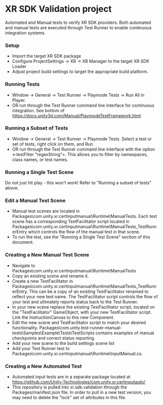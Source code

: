 # XR SDK Validation project
Automated and Manual tests to verify XR SDK providers.  Both automated and manual tests are executed through Test Runner to enable continuous integration systems.

### Setup
- Import the target XR SDK package
- Configure ProjectSettings -> XR -> XR Manager to the target XR SDK Loader
- Adjust project build settings to target the appropriate build platform.

### Running Tests
- Window -> General -> Test Runner -> Playmode Tests -> Run All in Player.
- OR run through the Test Runner command line interface for continuous integration. See bottom of https://docs.unity3d.com/Manual/PlaymodeTestFramework.html

### Running a Subset of Tests
- Window -> General -> Test Runner -> Playmode Tests. Select a test or set of tests, right click on them, and Run
- OR run through the Test Runner command line interface with the option <-testFilter "regexString">.  This allows you to filter by namespaces, class names, or test names.

### Running a Single Test Scene
Do not just hit play - this won't work!  Refer to "Running a subset of tests" above.

### Edit a Manual Test Scene
- Manual test scenes are located in Packages\com.unity.xr.certinputmanual\Runtime\ManualTests.  Each test scene has a corresponding TestFacilitator script located in Packages\com.unity.xr.certinputmanual\Runtime\ManualTests\_TestRunnerEntry which controls the flow of the manual test in that scene.
- To run the test, see the "Running a Single Test Scene" section of this document.

### Creating a New Manual Test Scene
- Navigate to Packages\com.unity.xr.certinputmanual\Runtime\ManualTests
- Copy an existing scene and rename it.
- Create a new TestFacilitator in Packages\com.unity.xr.certinputmanual\Runtime\ManualTests\_TestRunnerEntry.  This can be a copy of an existing TestFacilitator renamed to reflect your new test name.  The TestFacilitator script controls the flow of your test and ultimately reports status back to the Test Runner.
- In your new scene replace the existing TestFacilitator script, located on the "TestFacilitator" GameObject, with your new TestFacilitator script.  Link the InstructionCanvas to this new Component.
- Edit the new scene and TestFacilitator script to match your desired functionality.  Packages\com.unity.test-runner-manual-tests\Samples\Example\Tests\TestScripts contains examples of manual checkpoints and correct status reporting.
- Add your new scene to the build settings scene list
- Add your Test Runner test to Packages\com.unity.xr.certinputmanual\Runtime\InputManual.cs.

### Creating a New Automated Test
- Automated input tests are in a separate package located at https://github.com/Unity-Technologies/com.unity.xr.certinputauto/
- This repository is pulled into xr.sdk.validation through the Packages/manifest.json file.  In order to pull in a new test version, you may need to delete the "lock" set of attributes in this file.

